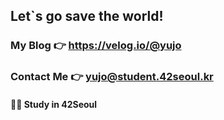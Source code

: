 ## Let\`s go save the world!

### My Blog 👉 https://velog.io/@yujo
### Contact Me 👉 yujo@student.42seoul.kr

#### 👨‍💻 Study in 42Seoul

<!--
**YUJO42/YUJO42** is a ✨ _special_ ✨ repository because its `README.md` (this file) appears on your GitHub profile.

Here are some ideas to get you started:

- 🔭 I’m currently working on ...
- 🌱 I’m currently learning ...
- 👯 I’m looking to collaborate on ...
- 🤔 I’m looking for help with ...
- 💬 Ask me about ...
- 📫 How to reach me: ...
- 😄 Pronouns: ...
- ⚡ Fun fact: ...
-->
